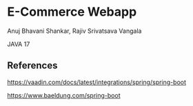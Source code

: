 # E-Commerce Webapp

Anuj Bhavani Shankar, Rajiv Srivatsava Vangala

JAVA 17

## References

https://vaadin.com/docs/latest/integrations/spring/spring-boot

https://www.baeldung.com/spring-boot
